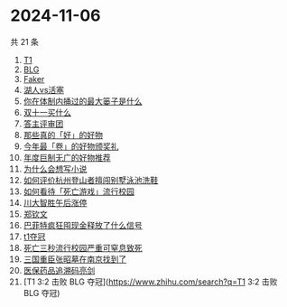 # 2024-11-06

共 21 条

<!-- BEGIN ZHIHUSEARCH -->
<!-- 最后更新时间 Wed Nov 06 2024 16:27:48 GMT+0800 (China Standard Time) -->
1. [T1](https://www.zhihu.com/search?q=T1)
1. [BLG](https://www.zhihu.com/search?q=BLG)
1. [Faker](https://www.zhihu.com/search?q=Faker)
1. [湖人vs活塞](https://www.zhihu.com/search?q=湖人vs活塞)
1. [你在体制内捅过的最大篓子是什么](https://www.zhihu.com/search?q=你在体制内捅过的最大篓子是什么)
1. [双十一买什么](https://www.zhihu.com/search?q=双十一买什么)
1. [答主评审团](https://www.zhihu.com/search?q=答主评审团)
1. [那些真的「好」的好物](https://www.zhihu.com/search?q=那些真的「好」的好物)
1. [今年最「卷」的好物颁奖礼](https://www.zhihu.com/search?q=今年最「卷」的好物颁奖礼)
1. [年度巨制无广的好物推荐](https://www.zhihu.com/search?q=年度巨制无广的好物推荐)
1. [为什么会想写小说](https://www.zhihu.com/search?q=为什么会想写小说)
1. [如何评价杭州登山者擅闯别墅泳池洗鞋](https://www.zhihu.com/search?q=如何评价杭州登山者擅闯别墅泳池洗鞋)
1. [如何看待「死亡游戏」流行校园](https://www.zhihu.com/search?q=如何看待「死亡游戏」流行校园)
1. [川大智胜午后涨停](https://www.zhihu.com/search?q=川大智胜午后涨停)
1. [郑钦文](https://www.zhihu.com/search?q=郑钦文)
1. [巴菲特疯狂囤现金释放了什么信号](https://www.zhihu.com/search?q=巴菲特疯狂囤现金释放了什么信号)
1. [t1夺冠](https://www.zhihu.com/search?q=t1夺冠)
1. [死亡三秒流行校园严重可窒息致死](https://www.zhihu.com/search?q=死亡三秒流行校园严重可窒息致死)
1. [三国重臣张昭墓在南京找到了](https://www.zhihu.com/search?q=三国重臣张昭墓在南京找到了)
1. [医保药品追溯码亮剑](https://www.zhihu.com/search?q=医保药品追溯码亮剑)
1. [T1 3:2 击败 BLG 夺冠](https://www.zhihu.com/search?q=T1 3:2 击败 BLG 夺冠)
<!-- END ZHIHUSEARCH -->
